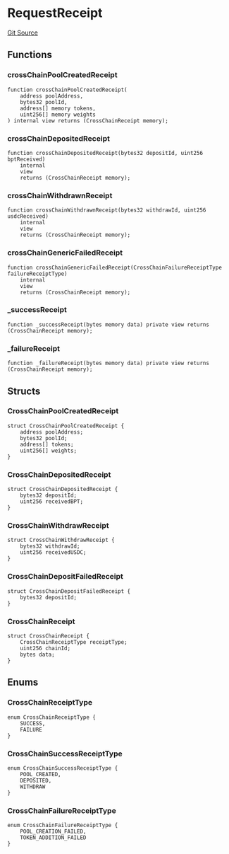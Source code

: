 # RequestReceipt
[Git Source](https://github.com/coin-sequence/coinsequence-core/blob/4fa1dfc99772407d2599ed268e3fe9c429c7e2d8/src/libraries/RequestReceipt.sol)


## Functions
### crossChainPoolCreatedReceipt


```solidity
function crossChainPoolCreatedReceipt(
    address poolAddress,
    bytes32 poolId,
    address[] memory tokens,
    uint256[] memory weights
) internal view returns (CrossChainReceipt memory);
```

### crossChainDepositedReceipt


```solidity
function crossChainDepositedReceipt(bytes32 depositId, uint256 bptReceived)
    internal
    view
    returns (CrossChainReceipt memory);
```

### crossChainWithdrawnReceipt


```solidity
function crossChainWithdrawnReceipt(bytes32 withdrawId, uint256 usdcReceived)
    internal
    view
    returns (CrossChainReceipt memory);
```

### crossChainGenericFailedReceipt


```solidity
function crossChainGenericFailedReceipt(CrossChainFailureReceiptType failureReceiptType)
    internal
    view
    returns (CrossChainReceipt memory);
```

### _successReceipt


```solidity
function _successReceipt(bytes memory data) private view returns (CrossChainReceipt memory);
```

### _failureReceipt


```solidity
function _failureReceipt(bytes memory data) private view returns (CrossChainReceipt memory);
```

## Structs
### CrossChainPoolCreatedReceipt

```solidity
struct CrossChainPoolCreatedReceipt {
    address poolAddress;
    bytes32 poolId;
    address[] tokens;
    uint256[] weights;
}
```

### CrossChainDepositedReceipt

```solidity
struct CrossChainDepositedReceipt {
    bytes32 depositId;
    uint256 receivedBPT;
}
```

### CrossChainWithdrawReceipt

```solidity
struct CrossChainWithdrawReceipt {
    bytes32 withdrawId;
    uint256 receivedUSDC;
}
```

### CrossChainDepositFailedReceipt

```solidity
struct CrossChainDepositFailedReceipt {
    bytes32 depositId;
}
```

### CrossChainReceipt

```solidity
struct CrossChainReceipt {
    CrossChainReceiptType receiptType;
    uint256 chainId;
    bytes data;
}
```

## Enums
### CrossChainReceiptType

```solidity
enum CrossChainReceiptType {
    SUCCESS,
    FAILURE
}
```

### CrossChainSuccessReceiptType

```solidity
enum CrossChainSuccessReceiptType {
    POOL_CREATED,
    DEPOSITED,
    WITHDRAW
}
```

### CrossChainFailureReceiptType

```solidity
enum CrossChainFailureReceiptType {
    POOL_CREATION_FAILED,
    TOKEN_ADDITION_FAILED
}
```

